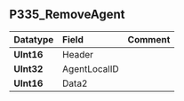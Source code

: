 ## P335\_RemoveAgent ##
| **Datatype** | **Field** | **Comment** |
|:-------------|:----------|:------------|
| **UInt16**   | Header    |             |
| **UInt32**   | AgentLocalID |             |
| **UInt16**   | Data2     |             |